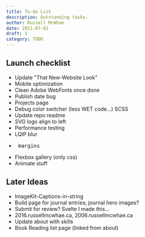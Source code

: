 ```yaml
---
title: To-do List
description: Outstanding tasks.
author: Russell McWhae
date: 2021-07-01
draft: 1
category: TODO
---
```


## Launch checklist

-   Update "That New-Website Look"
-   Mobile optimization
-   Clean Adobe WebFonts once done
-   Publish date bug
-   Projects page
-   Debug color switcher (less WET code…) SCSS
-   Update repo readme
-   SVG logo align to left
-   Performance testing
-   LQIP blur
-   <pre> margins
-   Flexbox gallery (only css)
-   Animate stuff

## Later Ideas

-   ImageKit-Captions-in-string
-   Build <category> page for journal entries; journal hero images?
-   Submit for review? Svelte I made this…
-   2016.russellmcwhae.ca, 2006.russellmcwhae.ca
-   Update about with skills
-   Book Reading list page (linked from about)
